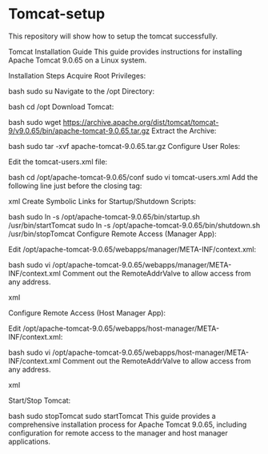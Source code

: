 # Tomcat-setup
This repository will show how to setup the tomcat successfully. 

Tomcat Installation Guide
This guide provides instructions for installing Apache Tomcat 9.0.65 on a Linux system.

Installation Steps
Acquire Root Privileges:

bash
sudo su
Navigate to the /opt Directory:

bash
cd /opt
Download Tomcat:

bash
sudo wget https://archive.apache.org/dist/tomcat/tomcat-9/v9.0.65/bin/apache-tomcat-9.0.65.tar.gz
Extract the Archive:

bash
sudo tar -xvf apache-tomcat-9.0.65.tar.gz
Configure User Roles:

Edit the tomcat-users.xml file:

bash
cd /opt/apache-tomcat-9.0.65/conf
sudo vi tomcat-users.xml
Add the following line just before the closing </tomcat-users> tag:

xml
<user username="admin" password="admin1234" roles="admin-gui, manager-gui, manager-script"/>
Create Symbolic Links for Startup/Shutdown Scripts:

bash
sudo ln -s /opt/apache-tomcat-9.0.65/bin/startup.sh /usr/bin/startTomcat
sudo ln -s /opt/apache-tomcat-9.0.65/bin/shutdown.sh /usr/bin/stopTomcat
Configure Remote Access (Manager App):

Edit /opt/apache-tomcat-9.0.65/webapps/manager/META-INF/context.xml:

bash
sudo vi /opt/apache-tomcat-9.0.65/webapps/manager/META-INF/context.xml
Comment out the RemoteAddrValve to allow access from any address.

xml
<!-- <Valve className="org.apache.catalina.valves.RemoteAddrValve"
allow="127\.\d+\.\d+\.\d+|::1|0:0:0:0:0:0:0:1" /> -->
Configure Remote Access (Host Manager App):

Edit /opt/apache-tomcat-9.0.65/webapps/host-manager/META-INF/context.xml:

bash
sudo vi /opt/apache-tomcat-9.0.65/webapps/host-manager/META-INF/context.xml
Comment out the RemoteAddrValve to allow access from any address.

xml
<!-- <Valve className="org.apache.catalina.valves.RemoteAddrValve"
allow="127\.\d+\.\d+\.\d+|::1|0:0:0:0:0:0:0:1" /> -->
Start/Stop Tomcat:

bash
sudo stopTomcat
sudo startTomcat
This guide provides a comprehensive installation process for Apache Tomcat 9.0.65, including configuration for remote access to the manager and host manager applications.
